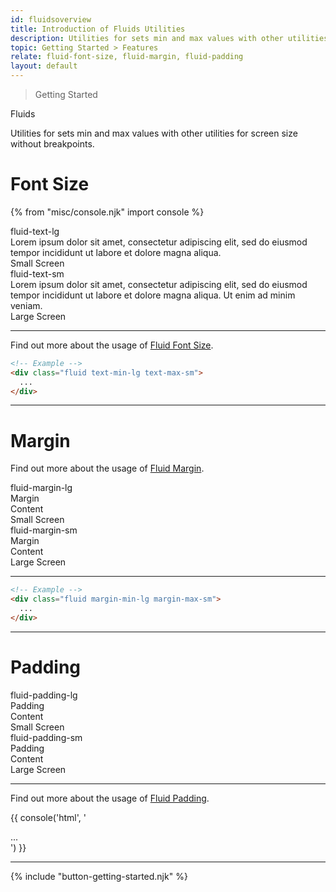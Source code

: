 ```yaml
---
id: fluidsoverview
title: Introduction of Fluids Utilities
description: Utilities for sets min and max values with other utilities for screen size without breakpoints.
topic: Getting Started > Features
relate: fluid-font-size, fluid-margin, fluid-padding
layout: default
---
```


> Getting Started

<div class="-margin-t-4 padding-t-4 (xs)text-xl-3 (lg)text-xl-5 font-semibold gap-tight-1">
  Fluids
</div>

Utilities for sets min and max values with other utilities for screen size without breakpoints.

# Font Size

{% from "misc/console.njk" import console %}

<div class="flex (xs)flex-column (sm)flex-row">
  <div class="relative height-72 width-88 padding-4 bg-tint-granite-5 border-l-2 border-t-2 border-b-2 border-tint-granite-1 curve-border-l-lg">
    <div class="padding-b-4 text-lg font-mono">
      fluid-text-lg
    </div>
    <div class="text-lg">
      Lorem ipsum dolor sit amet, consectetur adipiscing elit, sed do eiusmod tempor incididunt ut labore et dolore magna aliqua.
    </div>
    <div class="absolute bottom-2 left-4 text-sm font-mono font-semibold">
      Small Screen
    </div>
  </div>
  <div class="relative height-72 width-full padding-4 bg-tint-granite-5 border-r-2 border-t-2 border-b-2 border-tint-granite-1 curve-border-r-lg">
    <div class="padding-b-4 text-lg font-mono">
      fluid-text-sm
    </div>
    <div class="text-sm">
      Lorem ipsum dolor sit amet, consectetur adipiscing elit, sed do eiusmod tempor incididunt ut labore et dolore magna aliqua. Ut enim ad minim veniam.
    </div>
    <div class="absolute bottom-2 right-4 text-sm font-mono font-semibold">
      Large Screen
    </div>
  </div>
</div>

---

Find out more about the usage of [Fluid Font Size](/fluid-font-size/).

```html
<!-- Example -->
<div class="fluid text-min-lg text-max-sm">
  ...
</div>
```

---

# Margin

Find out more about the usage of [Fluid Margin](/fluid-margin/).

<div class="flex (xs)flex-column (sm)flex-row">
  <div class="relative height-72 width-88 padding-0 bg-tint-granite-4 border-l-2 border-t-2 border-b-2 border-shade-granite-5 curve-border-l-lg">
    <div class="padding-4 text-lg font-mono">
      fluid-margin-lg
    </div>
    <div class="relative height-48 width-64 bg-tint-granite-3 flex justify-center items-center">
      <div class="absolute top-2 left-4 text-gray-8">
        Margin
      </div>
      <div class="padding-x-10 padding-y-10 text-shade-lime-5 bg-tint-lime-5">
        Content
      </div>
    </div>
    <div class="absolute bottom-2 left-4 text-sm font-mono font-semibold">
      Small Screen
    </div>
  </div>
  <div class="relative height-72 width-full bg-tint-granite-5 border-r-2 border-t-2 border-b-2 border-shade-granite-5 curve-border-r-lg">
    <div class="padding-4 text-lg font-mono">
      fluid-margin-sm
    </div>
    <div class="relative height-48 width-full bg-tint-granite-4 flex justify-center items-center">
      <div class="absolute top-2 left-4 text-gray-8">
        Margin
      </div>
      <div class="width-96 padding-y-16 flex justify-center items-center text-shade-lime-5 bg-tint-lime-5">
        Content
      </div>
    </div>
    <div class="absolute bottom-2 right-4 text-sm font-mono font-semibold">
      Large Screen
    </div>
  </div>
</div>

---

```html
<!-- Example -->
<div class="fluid margin-min-lg margin-max-sm">
  ...
</div>
```

---

# Padding

<div class="flex (xs)flex-column (sm)flex-row">
  <div class="relative height-72 width-88 padding-0 bg-tint-granite-5 border-l-2 border-t-2 border-b-2 border-shade-granite-5 curve-border-l-lg">
    <div class="padding-4 text-lg font-mono">
      fluid-padding-lg
    </div>
    <div class="relative height-48 width-64 bg-tint-granite-4 flex justify-center items-center">
			<div class="absolute top-2 left-4 text-gray-8">
				Padding
			</div>
			<div class="padding-x-10 padding-y-10 text-shade-lime-1 bg-tint-lime-5">
				Content
			</div>
    </div>
    <div class="absolute bottom-2 left-4 text-sm font-mono font-semibold">
      Small Screen
    </div>
  </div>
  <div class="relative height-72 width-full bg-tint-granite-4 border-r-2 border-t-2 border-b-2 border-shade-granite-5 curve-border-r-lg">
    <div class="padding-4 text-lg font-mono">
      fluid-padding-sm
    </div>
    <div class="relative height-48 width-full bg-tint-granite-3 flex justify-center items-center">
			<div class="absolute top-2 left-4 text-gray-8">
				Padding
			</div>
			<div class="width-96 padding-y-16 flex justify-center items-center text-shade-lime-1 bg-tint-lime-5">
				Content
			</div>
    </div>
    <div class="absolute bottom-2 right-4 text-sm font-mono font-semibold">
      Large Screen
    </div>
  </div>
</div>

---

Find out more about the usage of [Fluid Padding](/fluid-padding/).

{{ console('html',
'<!-- Example -->
<div class="fluid padding-min-lg padding-max-sm">
  ...
</div>
') }}

---

{% include "button-getting-started.njk" %}